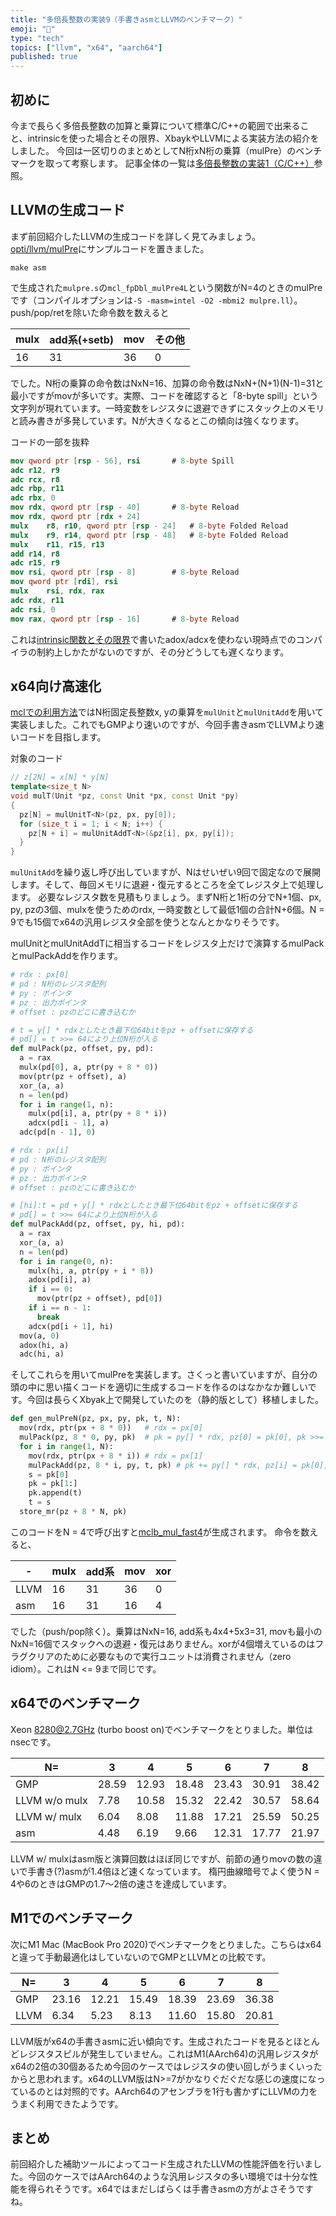 ```yaml
---
title: "多倍長整数の実装9（手書きasmとLLVMのベンチマーク）"
emoji: "🧮"
type: "tech"
topics: ["llvm", "x64", "aarch64"]
published: true
---
```

## 初めに

今まで長らく多倍長整数の加算と乗算について標準C/C++の範囲で出来ること、intrinsicを使った場合とその限界、XbaykやLLVMによる実装方法の紹介をしました。
今回は一区切りのまとめとしてN桁xN桁の乗算（mulPre）のベンチマークを取って考察します。
記事全体の一覧は[多倍長整数の実装1（C/C++）](https://zenn.dev/herumi/articles/bitint-01-cpp)参照。

## LLVMの生成コード

まず前回紹介したLLVMの生成コードを詳しく見てみましょう。
[opti/llvm/mulPre](https://github.com/herumi/opti/tree/master/llvm/mulPre)にサンプルコードを置きました。

```
make asm
```
で生成された`mulpre.s`の`mcl_fpDbl_mulPre4L`という関数がN=4のときのmulPreです（コンパイルオプションは`-S -masm=intel -O2 -mbmi2 mulpre.ll`）。
push/pop/retを除いた命令数を数えると

mulx|add系(+setb)|mov|その他
-|-|-|-
16|31|36|0

でした。N桁の乗算の命令数はNxN=16、加算の命令数はNxN+(N+1)(N-1)=31と最小ですがmovが多いです。実際、コードを確認すると「8-byte spill」という文字列が現れています。一時変数をレジスタに退避できずにスタック上のメモリと読み書きが多発しています。Nが大きくなるとこの傾向は強くなります。

コードの一部を抜粋

```nasm
mov qword ptr [rsp - 56], rsi       # 8-byte Spill
adc r12, r9
adc rcx, r8
adc rbp, r11
adc rbx, 0
mov rdx, qword ptr [rsp - 40]       # 8-byte Reload
mov rdx, qword ptr [rdx + 24]
mulx    r8, r10, qword ptr [rsp - 24]   # 8-byte Folded Reload
mulx    r9, r14, qword ptr [rsp - 48]   # 8-byte Folded Reload
mulx    r11, r15, r13
add r14, r8
adc r15, r9
mov rsi, qword ptr [rsp - 8]        # 8-byte Reload
mov qword ptr [rdi], rsi
mulx    rsi, rdx, rax
adc rdx, r11
adc rsi, 0
mov rax, qword ptr [rsp - 16]       # 8-byte Reload
```

これは[intrinsic関数とその限界](https://zenn.dev/herumi/articles/bitint-06-muladd#intrinsic%E9%96%A2%E6%95%B0%E3%81%A8%E3%81%9D%E3%81%AE%E9%99%90%E7%95%8C)で書いたadox/adcxを使わない現時点でのコンパイラの制約上しかたがないのですが、その分どうしても遅くなります。

## x64向け高速化

[mclでの利用方法](https://zenn.dev/herumi/articles/bitint-07-gen-asm#mcl%E3%81%A7%E3%81%AE%E5%88%A9%E7%94%A8%E6%96%B9%E6%B3%95)ではN桁固定長整数x, yの乗算を`mulUnit`と`mulUnitAdd`を用いて実装しました。これでもGMPより速いのですが、今回手書きasmでLLVMより速いコードを目指します。

対象のコード
```cpp
// z[2N] = x[N] * y[N]
template<size_t N>
void mulT(Unit *pz, const Unit *px, const Unit *py)
{
  pz[N] = mulUnitT<N>(pz, px, py[0]);
  for (size_t i = 1; i < N; i++) {
    pz[N + i] = mulUnitAddT<N>(&pz[i], px, py[i]);
  }
}
```

`mulUnitAdd`を繰り返し呼び出していますが、Nはせいぜい9回で固定なので展開します。そして、毎回メモリに退避・復元するところを全てレジスタ上で処理します。
必要なレジスタ数を見積もりましょう。まずN桁と1桁の分でN+1個、px, py, pzの3個、mulxを使うためのrdx, 一時変数として最低1個の合計N+6個。N = 9でも15個でx64の汎用レジスタ全部を使うとなんとかなりそうです。

mulUnitとmulUnitAddTに相当するコードをレジスタ上だけで演算するmulPackとmulPackAddを作ります。

```python
# rdx : px[0]
# pd : N桁のレジスタ配列
# py : ポインタ
# pz : 出力ポインタ
# offset : pzのどこに書き込むか

# t = y[] * rdxとしたとき最下位64bitをpz + offsetに保存する
# pd[] = t >>= 64により上位N桁が入る
def mulPack(pz, offset, py, pd):
  a = rax
  mulx(pd[0], a, ptr(py + 8 * 0))
  mov(ptr(pz + offset), a)
  xor_(a, a)
  n = len(pd)
  for i in range(1, n):
    mulx(pd[i], a, ptr(py + 8 * i))
    adcx(pd[i - 1], a)
  adc(pd[n - 1], 0)
```

```python
# rdx : px[i]
# pd : N桁のレジスタ配列
# py : ポインタ
# pz : 出力ポインタ
# offset : pzのどこに書き込むか

# [hi]:t = pd + y[] * rdxとしたとき最下位64bitをpz + offsetに保存する
# pd[] = t >>= 64により上位N桁が入る
def mulPackAdd(pz, offset, py, hi, pd):
  a = rax
  xor_(a, a)
  n = len(pd)
  for i in range(0, n):
    mulx(hi, a, ptr(py + i * 8))
    adox(pd[i], a)
    if i == 0:
      mov(ptr(pz + offset), pd[0])
    if i == n - 1:
      break
    adcx(pd[i + 1], hi)
  mov(a, 0)
  adox(hi, a)
  adc(hi, a)
```

そしてこれらを用いてmulPreを実装します。さくっと書いていますが、自分の頭の中に思い描くコードを適切に生成するコードを作るのはなかなか難しいです。今回は長らくXbyak上で開発していたのを（静的版として）移植しました。

```python
def gen_mulPreN(pz, px, py, pk, t, N):
  mov(rdx, ptr(px + 8 * 0))   # rdx = px[0]
  mulPack(pz, 8 * 0, py, pk)  # pk = py[] * rdx, pz[0] = pk[0], pk >>= 1
  for i in range(1, N):
    mov(rdx, ptr(px + 8 * i)) # rdx = px[1]
    mulPackAdd(pz, 8 * i, py, t, pk) # pk += py[] * rdx, pz[i] = pk[0], pk >>= 1
    s = pk[0]
    pk = pk[1:]
    pk.append(t)
    t = s
  store_mr(pz + 8 * N, pk)
```

このコードをN = 4で呼び出すと[mclb_mul_fast4](https://github.com/herumi/mcl/blob/master/src/asm/bint-x64-win.asm#L3382-L3457)が生成されます。
命令を数えると、

-|mulx|add系|mov|xor
-|-|-|-|-
LLVM|16|31|36|0
asm|16|31|16|4

でした（push/pop除く）。乗算はNxN=16, add系も4x4+5x3=31, movも最小のNxN=16個でスタックへの退避・復元はありません。xorが4個増えているのはフラグクリアのために必要なもので実行ユニットは消費されません（zero idiom）。これはN <= 9まで同じです。

## x64でのベンチマーク

Xeon 8280@2.7GHz (turbo boost on)でベンチマークをとりました。単位はnsecです。

N=|3|4|5|6|7|8
-|-|-|-|-|-|-
GMP|28.59|12.93|18.48|23.43|30.91|38.42
LLVM w/o mulx|7.78|10.58|15.32|22.42|30.57|58.64
LLVM w/ mulx|6.04|8.08|11.88|17.21|25.59|50.25
asm|4.48|6.19|9.66|12.31|17.77|21.97

LLVM w/ mulxはasm版と演算回数はほぼ同じですが、前節の通りmovの数の違いで手書き(?)asmが1.4倍ほど速くなっています。
楕円曲線暗号でよく使うN = 4や6のときはGMPの1.7～2倍の速さを達成しています。

## M1でのベンチマーク

次にM1 Mac (MacBook Pro 2020)でベンチマークをとりました。こちらはx64と違って手動最適化はしていないのでGMPとLLVMとの比較です。

N=|3|4|5|6|7|8
-|-|-|-|-|-|-
GMP|23.16|12.21|15.49|18.39|23.69|36.38
LLVM|6.34|5.23|8.13|11.60|15.80|20.81

LLVM版がx64の手書きasmに近い傾向です。生成されたコードを見るとほとんどレジスタスピルが発生していません。これはM1(AArch64)の汎用レジスタがx64の2倍の30個あるため今回のケースではレジスタの使い回しがうまくいったからと思われます。x64のLLVM版はN>=7がかなりぐだぐだな感じの速度になっているのとは対照的です。AArch64のアセンブラを1行も書かずにLLVMの力をうまく利用できたようです。

## まとめ

前回紹介した補助ツールによってコード生成されたLLVMの性能評価を行いました。今回のケースではAArch64のような汎用レジスタの多い環境では十分な性能を得られそうです。x64ではまだしばらくは手書きasmの方がよさそうですね。
